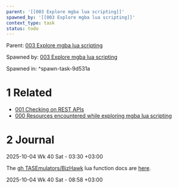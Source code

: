 ```yaml
---
parent: '[[003 Explore mgba lua scripting]]'
spawned_by: '[[003 Explore mgba lua scripting]]'
context_type: task
status: todo
---
```


Parent: [003 Explore mgba lua scripting](../003%20Explore%20mgba%20lua%20scripting.md)

Spawned by: [003 Explore mgba lua scripting](../003%20Explore%20mgba%20lua%20scripting.md)

Spawned in: [<a name="spawn-task-9d531a" />^spawn-task-9d531a](../003%20Explore%20mgba%20lua%20scripting.md#spawn-task-9d531a)

# 1 Related

* [001 Checking on REST APIs](../entries/001%20Checking%20on%20REST%20APIs.md)
* [000 Resources encountered while exploring mgba lua scripting](../entries/000%20Resources%20encountered%20while%20exploring%20mgba%20lua%20scripting.md)

# 2 Journal

2025-10-04 Wk 40 Sat - 03:30 +03:00

The [gh TASEmulators/BizHawk](https://github.com/TASEmulators/BizHawk) lua function docs are [here](https://tasvideos.org/Bizhawk/LuaFunctions).

2025-10-04 Wk 40 Sat - 08:58 +03:00
